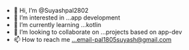 - 👋 Hi, I’m @Suyashpal2802
- 👀 I’m interested in ...app development
- 🌱 I’m currently learning ...kotlin
- 💞️ I’m looking to collaborate on ...projects based on app-dev
- 📫 How to reach me ...email-pal1805suyash@gmail.com

<!---
Suyashpal2802/Suyashpal2802 is a ✨ special ✨ repository because its `README.md` (this file) appears on your GitHub profile.
You can click the Preview link to take a look at your changes.
--->
